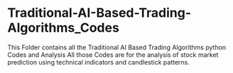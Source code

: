 # Traditional-AI-Based-Trading-Algorithms_Codes
This Folder contains all the Traditional AI Based Trading Algorithms python Codes and Analysis
All those Codes are for the analysis of stock market prediction using technical indicators and candlestick patterns. 
